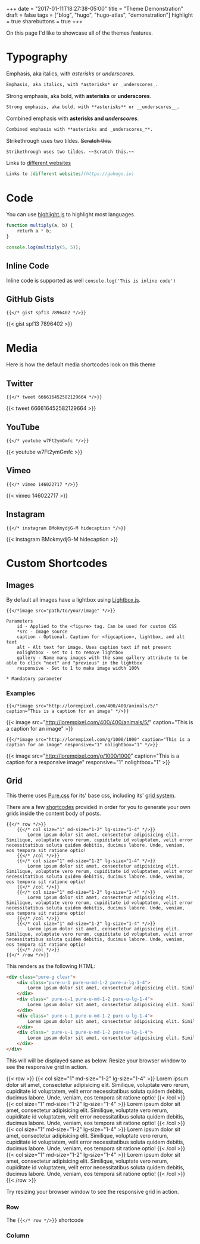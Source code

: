 +++
date = "2017-01-11T18:27:38-05:00"
title = "Theme Demonstration"
draft = false
tags = ["blog", "hugo", "hugo-atlas", "demonstration"]
highlight = true
sharebuttons = true
+++

On this page I'd like to showcase all of the themes features.

# Typography

Emphasis, aka italics, with *asterisks* or _underscores_.
```markdown
Emphasis, aka italics, with *asterisks* or _underscores_.
```

Strong emphasis, aka bold, with **asterisks** or __underscores__.
```markdown
Strong emphasis, aka bold, with **asterisks** or __underscores__.
```

Combined emphasis with **asterisks and _underscores_**.
```markdown
Combined emphasis with **asterisks and _underscores_**.
```

Strikethrough uses two tildes. ~~Scratch this.~~
```markdown
Strikethrough uses two tildes. ~~Scratch this.~~
```

Links to [different websites](https://gohugo.io)
```markdown
Links to [different websites](https://gohugo.io)
```

# Code

You can use [highlight.js](https://highlightjs.org/) to highlight most languages.

```javascript
function multiply(a, b) {
    returh a * b;
}

console.log(multiply(5, 5));
```

## Inline Code

Inline code is supported as well `console.log('This is inline code')`

## GitHub Gists

```
{{</* gist spf13 7896402 */>}}
```
{{< gist spf13 7896402 >}}

# Media

Here is how the default media shortcodes look on this theme

## Twitter

```
{{</* tweet 666616452582129664 */>}}
```
{{< tweet 666616452582129664 >}}

## YouTube

```
{{</* youtube w7Ft2ymGmfc */>}}
```
{{< youtube w7Ft2ymGmfc >}}

## Vimeo

```
{{</* vimeo 146022717 */>}}
```
{{< vimeo 146022717 >}}


## Instagram

```
{{</* instagram BMokmydjG-M hidecaption */>}}
```

{{< instagram BMokmydjG-M hidecaption >}}

# Custom Shortcodes

## Images

By default all images have a lightbox using [Lightbox.js](http://lokeshdhakar.com/projects/lightbox2/).

```text
{{</*image src="path/to/your/image" */>}}

Parameters
    id - Applied to the <figure> tag. Can be used for custom CSS
    *src - Image source
    caption - Optional. Caption for <figcaption>, lightbox, and alt text
    alt - Alt text for image. Uses caption text if not present
    nolightbox - set to 1 to remove lightbox
    gallery - Name many images with the same gallery attribute to be able to click "next" and "previous" in the lightbox
    responsive - Set to 1 to make image width 100%

* Mandatory parameter
```

### Examples


```text
{{</*image src="http://lorempixel.com/400/400/animals/5/" caption="This is a caption for an image" */>}}
```
{{< image src="http://lorempixel.com/400/400/animals/5/" caption="This is a caption for an image" >}}

```text
{{</*image src="http://lorempixel.com/g/1000/1000" caption="This is a caption for an image" responsive="1" nolightbox="1" */>}}
```
{{< image src="http://lorempixel.com/g/1000/1000" caption="This is a caption for a responsive image" responsive="1" nolightbox="1" >}}

## Grid

This theme uses [Pure.css](http://purecss.io/) for its' base css, including its' [grid system](http://purecss.io/grids/).

There are a few [shortcodes](http://gohugo.io/extras/shortcodes/) provided in order for you to generate your own grids inside the content body of posts.

```
{{</* row */>}}
    {{</* col size="1" md-size="1-2" lg-size="1-4" */>}}
        Lorem ipsum dolor sit amet, consectetur adipisicing elit. Similique, voluptate vero rerum, cupiditate id voluptatem, velit error necessitatibus soluta quidem debitis, ducimus labore. Unde, veniam, eos tempora sit ratione optio!
    {{</* /col */>}}
    {{</* col size="1" md-size="1-2" lg-size="1-4" */>}}
        Lorem ipsum dolor sit amet, consectetur adipisicing elit. Similique, voluptate vero rerum, cupiditate id voluptatem, velit error necessitatibus soluta quidem debitis, ducimus labore. Unde, veniam, eos tempora sit ratione optio!
    {{</* /col */>}}
    {{</* col size="1" md-size="1-2" lg-size="1-4" */>}}
        Lorem ipsum dolor sit amet, consectetur adipisicing elit. Similique, voluptate vero rerum, cupiditate id voluptatem, velit error necessitatibus soluta quidem debitis, ducimus labore. Unde, veniam, eos tempora sit ratione optio!
    {{</* /col */>}}
    {{</* col size="1" md-size="1-2" lg-size="1-4" */>}}
        Lorem ipsum dolor sit amet, consectetur adipisicing elit. Similique, voluptate vero rerum, cupiditate id voluptatem, velit error necessitatibus soluta quidem debitis, ducimus labore. Unde, veniam, eos tempora sit ratione optio!
    {{</* /col */>}}
{{</* /row */>}}
```

This renders as the following HTML:

```html
<div class="pure-g clear">
    <div class="pure-u-1 pure-u-md-1-2 pure-u-lg-1-4">
        Lorem ipsum dolor sit amet, consectetur adipisicing elit. Similique, voluptate vero rerum, cupiditate id voluptatem, velit error necessitatibus soluta quidem debitis, ducimus labore. Unde, veniam, eos tempora sit ratione optio!
    </div>
    <div class=" pure-u-1 pure-u-md-1-2 pure-u-lg-1-4">
        Lorem ipsum dolor sit amet, consectetur adipisicing elit. Similique, voluptate vero rerum, cupiditate id voluptatem, velit error necessitatibus soluta quidem debitis, ducimus labore. Unde, veniam, eos tempora sit ratione optio!
    </div>
    <div class=" pure-u-1 pure-u-md-1-2 pure-u-lg-1-4">
        Lorem ipsum dolor sit amet, consectetur adipisicing elit. Similique, voluptate vero rerum, cupiditate id voluptatem, velit error necessitatibus soluta quidem debitis, ducimus labore. Unde, veniam, eos tempora sit ratione optio!
    </div>
    <div class=" pure-u-1 pure-u-md-1-2 pure-u-lg-1-4">
        Lorem ipsum dolor sit amet, consectetur adipisicing elit. Similique, voluptate vero rerum, cupiditate id voluptatem, velit error necessitatibus soluta quidem debitis, ducimus labore. Unde, veniam, eos tempora sit ratione optio!
    </div>
</div>
```
This will will be displayed same as below. Resize your browser window to see the responsive grid in action.

{{< row >}}
    {{< col size="1" md-size="1-2" lg-size="1-4" >}}
        Lorem ipsum dolor sit amet, consectetur adipisicing elit. Similique, voluptate vero rerum, cupiditate id voluptatem, velit error necessitatibus soluta quidem debitis, ducimus labore. Unde, veniam, eos tempora sit ratione optio!
    {{< /col >}}
    {{< col size="1" md-size="1-2" lg-size="1-4" >}}
        Lorem ipsum dolor sit amet, consectetur adipisicing elit. Similique, voluptate vero rerum, cupiditate id voluptatem, velit error necessitatibus soluta quidem debitis, ducimus labore. Unde, veniam, eos tempora sit ratione optio!
    {{< /col >}}
    {{< col size="1" md-size="1-2" lg-size="1-4" >}}
        Lorem ipsum dolor sit amet, consectetur adipisicing elit. Similique, voluptate vero rerum, cupiditate id voluptatem, velit error necessitatibus soluta quidem debitis, ducimus labore. Unde, veniam, eos tempora sit ratione optio!
    {{< /col >}}
    {{< col size="1" md-size="1-2" lg-size="1-4" >}}
        Lorem ipsum dolor sit amet, consectetur adipisicing elit. Similique, voluptate vero rerum, cupiditate id voluptatem, velit error necessitatibus soluta quidem debitis, ducimus labore. Unde, veniam, eos tempora sit ratione optio!
    {{< /col >}}
{{< /row >}}

Try resizing your browser window to see the responsive grid in action.

### Row

The `{{</* row */>}}` shortcode

### Column
